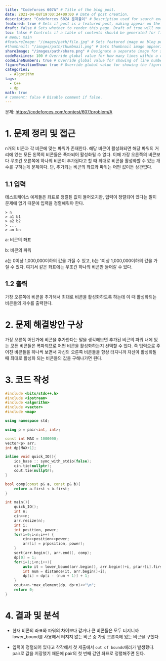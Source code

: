 ```yaml
---
title: "Codeforces 607A" # Title of the blog post.
date: 2021-04-08T19:00:24+09:00 # Date of post creation.
description: "Codeforces 602A 문제풀이" # Description used for search engine.
featured: true # Sets if post is a featured post, making appear on the home page side bar.
draft: false # Sets whether to render this page. Draft of true will not be rendered.
toc: false # Controls if a table of contents should be generated for first-level links automatically.
# menu: main
#featureImage: "/images/path/file.jpg" # Sets featured image on blog post.
#thumbnail: "/images/path/thumbnail.png" # Sets thumbnail image appearing inside card on homepage.
shareImage: "/images/path/share.png" # Designate a separate image for social media sharing.
codeMaxLines: 100 # Override global value for how many lines within a code block before auto-collapsing.
codeLineNumbers: true # Override global value for showing of line numbers within code block.
figurePositionShow: true # Override global value for showing the figure label.
categories:
  - Algorithm
tags:
  - C++
  - dp
math: true
# comment: false # Disable comment if false.
---
```


문제: https://codeforces.com/contest/607/problem/A

# 1. 문제 정리 및 접근

n개의 비콘과 각 비콘에 맞는 파워가 존재한다. 해당 비콘이 활성화되면 해당 파워의 거리에 있는 모든 왼쪽의 비콘들은 폭파되어 활성화될 수 없다. 이때 가장 오른쪽의 비콘보다 무조건 오른쪽에 하나의 비콘이 추가된다고 할 때 최대로 비콘을 활성화할 수 있는 개수를 구하는게 문제이다. 단, 추가되는 비콘의 좌표와 파워는 어떤 값이든 상관없다.

## 1.1 입력

테스트케이스 예제들은 좌표로 정렬된 값이 들어오지만, 입력이 정렬되어 있다는 말이 문제에 없기 때문에 입력을 정렬해줘야 한다.

```
> n
> a1 b1
> a2 b2
> ...
> an bn
```

a: 비콘의 좌표

b: 비콘의 파워

a는 0이상 1,000,000이하의 값을 가질 수 있고, b는 1이상 1,000,000이하의 값을 가질 수 있다. 여기서 같은 좌표에는 무조건 하나의 비콘만 들어갈 수 있다.

## 1.2 출력

가장 오른쪽에 비콘을 추가해서 최대로 비콘을 활성화하도록 하는데 이 때 활성화되는 비콘들의 개수를 출력한다.

# 2. 문제 해결방안 구상

가장 오른쪽 어딘가에 비콘을 추가한다는 말을 생각해보면 추가된 비콘의 파워 내에 있는 모든 비콘들은 폭파되므로 어떤 비콘을 활성화하는지 선택할 수 있다. 즉 입력으로 주어진 비콘들을 하나씩 보면서 자신의 오른쪽 비콘들을 항상 터지니까 자신이 활성화될 때 최대로 활성화 되는 비콘들의 값을 구해나가면 된다.


# 3. 코드 작성

```c++
#include <bits/stdc++.h>
#include <iostream>
#include <algorithm>
#include <vector>
#include <map>

using namespace std;

using p = pair<int, int>;

const int MAX = 1000000;
vector<p> arr;
int dp[MAX+1];

inline void quick_IO(){
    ios_base :: sync_with_stdio(false);
    cin.tie(nullptr);
    cout.tie(nullptr);
}

bool comp(const p& a, const p& b){
    return a.first < b.first;
}

int main(){
    quick_IO();
    int n;
    cin>>n;
    arr.resize(n);
    int i;
    int position, power;
    for(i=0;i<n;i++) {
        cin>>position>>power;
        arr[i] = p(position, power);
    }
    sort(arr.begin(), arr.end(), comp);
    dp[0] = 1;
    for(i=1;i<n;i++){
        auto it = lower_bound(arr.begin(), arr.begin()+i, p(arr[i].first-arr[i].second, 0), comp);
        int num = distance(it, arr.begin()+i);
        dp[i] = dp[i - (num + 1)] + 1;
    }
    cout<<n-*max_element(dp, dp+n)<<"\n";
    return 0;
}
```

# 4. 결과 및 분석

- 현재 비콘의 좌표와 파워의 차이보다 같거나 큰 비콘들은 모두 터지니까 lower_bound를 사용해서 터지지 않는 비콘 중 가장 오른쪽에 있는 비콘을 구했다.

- 입력이 정렬되어 있다고 착각해서 첫 제출에서 `out of bounds`에러가 발생했다. pair로 값을 저장했기 때문에 pair의 첫 번째 값인 좌표로 정렬해주면 된다.

